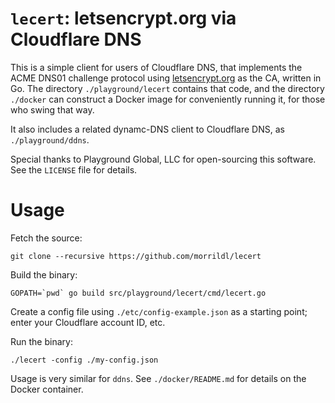 # `lecert`: letsencrypt.org via Cloudflare DNS

This is a simple client for users of Cloudflare DNS, that implements the ACME DNS01 challenge
protocol using [letsencrypt.org](letsencrypt.org) as the CA, written in Go. The directory
`./playground/lecert` contains that code, and the directory `./docker` can construct a Docker
image for conveniently running it, for those who swing that way.

It also includes a related dynamc-DNS client to Cloudflare DNS, as `./playground/ddns`.

Special thanks to Playground Global, LLC for open-sourcing this software. See the `LICENSE` file
for details.

# Usage

Fetch the source:

    git clone --recursive https://github.com/morrildl/lecert

Build the binary:

    GOPATH=`pwd` go build src/playground/lecert/cmd/lecert.go

Create a config file using `./etc/config-example.json` as a starting point; enter your Cloudflare
account ID, etc.

Run the binary:

    ./lecert -config ./my-config.json

Usage is very similar for `ddns`. See `./docker/README.md` for details on the Docker container.